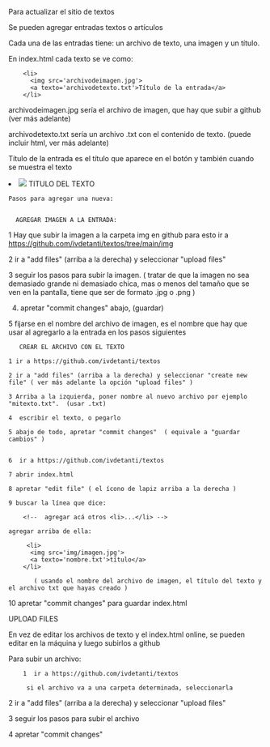 Para actualizar el sitio de textos




Se pueden agregar entradas 
textos o artículos

Cada una de las entradas tiene:
un archivo de texto, 
una imagen 
y un título.

En index.html cada texto se ve como:

        <li> 
          <img src='archivodeimagen.jpg'>
          <a texto='archivodetexto.txt'>Título de la entrada</a>
        </li>

archivodeimagen.jpg 
sería el archivo de imagen, que hay que subir a github (ver más adelante)

archivodetexto.txt
sería un archivo .txt con el contenido de texto. (puede incluir html, ver más adelante)

Título de la entrada
es el título que aparece en el botón y también cuando se muestra el texto


 <li> 
          <img src='ARCHIVO_DE_IMAGEN.jpg'>
          <a texto='ARCHIVO_DE_TEXTO.txt'>TITULO DEL TEXTO</a>
        </li>
        
        
        
        
    Pasos para agregar una nueva:
    
    
      AGREGAR IMAGEN A LA ENTRADA:
        
   1 Hay que subir la imagen a la carpeta img en github
   para esto ir a https://github.com/ivdetanti/textos/tree/main/img
   
   2 ir a "add files" (arriba a la derecha) y seleccionar  "upload files" 
   
   3 seguir los pasos para subir la imagen. ( tratar de que la imagen no sea demasiado grande ni 
     demasiado chica, mas o menos del tamaño que se ven en la pantalla, tiene que ser de formato .jpg o .png )
      
   4. apretar "commit changes" abajo, (guardar)

   5 fijarse en el nombre del archivo de imagen, es el nombre que hay que usar al agregarlo a la entrada en los pasos siguientes
    
   
       CREAR EL ARCHIVO CON EL TEXTO
    
    1 ir a https://github.com/ivdetanti/textos
    
    2 ir a "add files" (arriba a la derecha) y seleccionar "create new file" ( ver más adelante la opción "upload files" )
    
    3 Arriba a la izquierda, poner nombre al nuevo archivo por ejemplo "mitexto.txt".  (usar .txt)
    
    4  escribir el texto, o pegarlo 
    
    5 abajo de todo, apretar "commit changes"  ( equivale a "guardar cambios" )
    
    
    6  ir a https://github.com/ivdetanti/textos
    
    7 abrir index.html
    
    8 apretar "edit file" ( el ícono de lapiz arriba a la derecha )
    
    9 buscar la línea que dice: 
    
        <!--  agregar acá otros <li>...</li> -->
    
    agregar arriba de ella: 
    
         <li> 
          <img src='img/imagen.jpg'>
          <a texto='nombre.txt'>título</a>
        </li>
      
           ( usando el nombre del archivo de imagen, el título del texto y el archivo txt que hayas creado )
           
 
   10 apretar "commit changes"  para guardar index.html
   
   
   
   UPLOAD FILES
   
   En vez de editar los archivos de texto y el index.html online, se pueden editar en la máquina y luego subirlos a github
   
   Para subir un archivo:
    
        1  ir a https://github.com/ivdetanti/textos
      
         si el archivo va a una carpeta determinada, seleccionarla
         
         
         
   2 ir a "add files" (arriba a la derecha) y seleccionar  "upload files" 
   
   3 seguir los pasos para subir el archivo
   
   4 apretar "commit changes"
   
   
        
   
           
           
        
        
        
    
        
